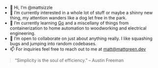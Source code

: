 - 👋 Hi, I’m @mattsizzle
- 👀 I’m currently interested in a whole lot of stuff or maybe a shinny new thing, my attention wanders like a dog let free in the park.
- 🌱 I’m currently learning [Go](https://golang.org/) and a miscellany of things from containerization to home automation to woodworking and electrical engineering.
- 💞️ I’m open to collaborate on just about anything really. I like squashing bugs and jumping into random codebases.
- 📫 For inquiries feel free to reach out to me at [matt@mattgreen.dev](mailTo:matt@mattgreen.dev)

 > “Simplicity is the soul of efficiency.” – Austin Freeman

<!---
mgreen86/mgreen86 is a ✨ special ✨ repository because its `README.md` (this file) appears on your GitHub profile.
You can click the Preview link to take a look at your changes.
--->
